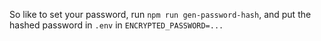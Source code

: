 So like to set your password, run `npm run gen-password-hash`, and put the hashed password in `.env` in `ENCRYPTED_PASSWORD=...`
